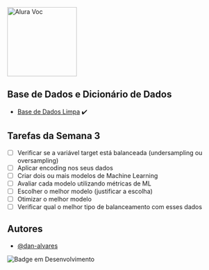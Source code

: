 <img src="https://github.com/sthemonica/alura-voz/blob/main/logos-alura%20voz/Logo%20Alura%20Voz-01.png" alt="Alura Voc" height="160"/>


## Base de Dados e Dicionário de Dados

 - [Base de Dados Limpa](https://github.com/dan-alvares/Desafio-Data-Science-Alura/blob/main/Semana%202/dados_churn_clean.json) :heavy_check_mark:


## Tarefas da Semana 3

- [ ] Verificar se a variável target está balanceada (undersampling ou oversampling)
- [ ] Aplicar encoding nos seus dados
- [ ] Criar dois ou mais modelos de Machine Learning
- [ ] Avaliar cada modelo utilizando métricas de ML
- [ ] Escolher o melhor modelo (justificar a escolha)
- [ ] Otimizar o melhor modelo
- [ ] Verificar qual o melhor tipo de balanceamento com esses dados
 
## Autores

- [@dan-alvares](https://www.github.com/dan-alvares)

![Badge em Desenvolvimento](http://img.shields.io/static/v1?label=STATUS&message=EM%20DESENVOLVIMENTO&color=GREEN&style=for-the-badge)